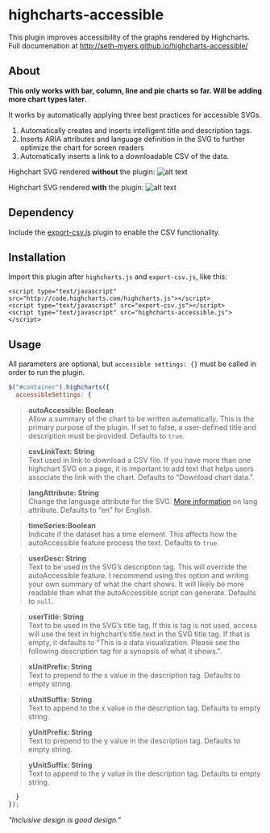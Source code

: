 # highcharts-accessible
This plugin improves accessibility of the graphs rendered by Highcharts.  
Full documenation at http://seth-myers.github.io/highcharts-accessible/

## About
**This only works with bar, column, line and pie charts so far. Will be adding more chart types later.**

It works by automatically applying three best practices for accessible SVGs.

1. Automatically creates and inserts intelligent title and description tags.
2. Inserts ARIA attributes and language definition in the SVG to further optimize the chart for screen readers
3. Automatically inserts a link to a downloadable CSV of the data.

Highchart SVG rendered **without** the plugin:
![alt text](https://github.com/seth-myers/highcharts-accessible/blob/gh-pages/images/without.png "Highchart SVG rendered without the plugin")

Highchart SVG rendered **with** the plugin:
![alt text](https://github.com/seth-myers/highcharts-accessible/blob/gh-pages/images/with.png "https://github.com/seth-myers/highcharts-accessible/blob/gh-pages/images/with.png")

## Dependency
Include the [export-csv.js](http://www.highcharts.com/plugin-registry/single/7/Export%20Data "export-csv.js download page") plugin to enable the CSV functionality.

## Installation
Import this plugin after `highcharts.js` and `export-csv.js`, like this:
```
<script type="text/javascript" src="http://code.highcharts.com/highcharts.js"></script>
<script type="text/javascript" src="export-csv.js"></script>
<script type="text/javascript" src="highcharts-accessible.js"></script>
```
## Usage
All parameters are optional, but `accessible settings: {}` must be called in order to run the plugin.
```javascript
$("#container").highcharts({  
  accessibleSettings: {  
```

> **autoAccessible: Boolean**  
> Allow a summary of the chart to be written automatically. This is the primary purpose of the plugin. If set to false, a user-defined title and description must be provided. Defaults to `true`.  
    
> **csvLinkText: String**  
> Text used in link to download a CSV file. If you have more than one highchart SVG on a page, it is important to add text that helps users associate the link with the chart. Defaults to “Download chart data.”.

> **langAttribute: String**  
> Change the language attribute for the SVG. [More information](https://developer.mozilla.org/en-US/docs/Web/SVG/Attribute/xml:lang "Mozilla SVG lang") on lang attribute. Defaults to “en” for English.  

> **timeSeries:Boolean**  
> Indicate if the dataset has a time element. This affects how the autoAccessible feature process the text. Defaults to `true`.  

> **userDesc: String**  
> Text to be used in the SVG’s description tag. This will override the autoAccessible feature. I recommend using this option and writing your own summary of what the chart shows. It will likely be more readable than what the autoAccessible script can generate. Defaults to `null`.  

> **userTitle: String**  
> Text to be used in the SVG’s title tag. If this is tag is not used, access will use the text in highchart’s title.text in the SVG title tag. If that is empty, it defaults to "This is a data visualization. Please see the following description tag for a synopsis of what it shows.".  

> **xUnitPrefix: String**  
> Text to prepend to the x value in the description tag. Defaults to empty string.

> **xUnitSuffix: String**  
> Text to append to the x value in the description tag. Defaults to empty string.

> **yUnitPrefix: String**  
> Text to prepend to the y value in the description tag. Defaults to empty string.

> **yUnitSuffix: String**  
> Text to append to the y value in the description tag. Defaults to empty string.

```javascript
  }  
});  
```

*"Inclusive design is good design."*
